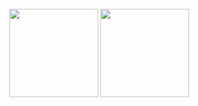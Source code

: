 <p aligh="left">
  <img height="160px" src="https://github-readme-stats.vercel.app/api?username=Ryota-Kawamura&hide=contribs,prs&theme=midnight-purple" />
  <img height="160px" src="https://github-readme-stats.vercel.app/api/top-langs/?username=Ryota-Kawamura&layout=compact&theme=midnight-purple" />
</p>
